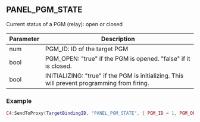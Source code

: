 ## PANEL\_PGM\_STATE

Current status of a PGM (relay): open or closed


| Parameter | Description |
| --- | --- |
| num | PGM\_ID: ID of the target PGM |
| bool | PGM\_OPEN: "true" if the PGM is opened. "false" if it is closed. |
| bool | INITIALIZING: "true" if the PGM is initializing. This will prevent programming from firing. |


### Example

```lua
C4:SendToProxy(TargetBindingID, "PANEL_PGM_STATE", { PGM_ID = 1, PGM_OPEN = true, INITIALIZING = false }, "NOTIFY")
```
